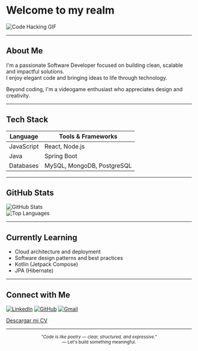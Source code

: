 # Welcome to my realm

![Code Hacking GIF](https://media.giphy.com/media/78XCFBGOlS6keY1Bil/giphy.gif)

---

## About Me

I'm a passionate Software Developer focused on building clean, scalable and impactful solutions.  
I enjoy elegant code and bringing ideas to life through technology.

Beyond coding, I'm a videogame enthusiast who appreciates design and creativity.

---

## Tech Stack

| Language   | Tools & Frameworks         |
| ---------- | -------------------------- |
| JavaScript | React, Node.js             |
| Java       | Spring Boot                |
| Databases  | MySQL, MongoDB, PostgreSQL |

---

## GitHub Stats

![GitHub Stats](https://github-readme-stats.vercel.app/api?username=JuanJGP10&show_icons=true&theme=tokyonight&hide_border=true)  
![Top Languages](https://github-readme-stats.vercel.app/api/top-langs/?username=JuanJGP10&layout=compact&theme=tokyonight&hide_border=true)

---

## Currently Learning

- Cloud architecture and deployment
- Software design patterns and best practices
- Kotlin (Jetpack Compose)
- JPA (Hibernate)

---

## Connect with Me

[![LinkedIn](https://img.shields.io/badge/LinkedIn-0e76a8?style=flat&logo=linkedin&logoColor=white)](https://linkedin.com/in/juan-garcía-phillips-58a418370)
[![GitHub](https://img.shields.io/badge/GitHub-181717?style=flat&logo=github&logoColor=white)](https://github.com/JuanJGP10)
[![Gmail](https://img.shields.io/badge/Email-D14836?style=flat&logo=gmail&logoColor=white)](mailto:jjgphillips1@gmail.com)

[Descargar mi CV](https://raw.githubusercontent.com/JuanJGP10/JuanJGP10/main/assets/CV_Juan.pdf)

---

<p align="center">
  <sub><i>"Code is like poetry — clear, structured, and expressive."</i></sub><br>
  <sub>— Let's build something meaningful.</sub>
</p>
